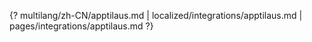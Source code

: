 {? multilang/zh-CN/apptilaus.md | localized/integrations/apptilaus.md | pages/integrations/apptilaus.md ?}
